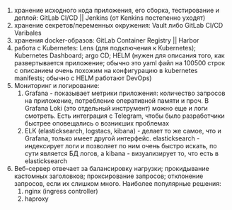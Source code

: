 1) хранение исходного кода приложения, его сборка, тестирование и деплой: GitLab CI/CD || Jenkins (от  Kenkins постепенно уходят)
2) хранение секретов/переменных окружения: Vault либо GitLab CI/CD Varibales
3) хранения docker-образов: GitLab Container Registry || Harbor
4) работа с Kubernetes: Lens (для подключения к Kubernetes); Kubernetes Dashboard; argo CD; HELM (нужен для описания того, как развертывается приложение; обычно это yaml файл на 100500 строк с описанием очень похожим на конфигурацию в kubernetes manifests; обычно с HELM работают DevOps)
5) Мониторинг и логирование: 
	1) Grafana - показывает метрики приложения: количество запросов на приложение, потребление оперативной памяти и проч. В Grafana Loki (это отдельный инструмент) можно еще и логи смотреть. Есть интеграция с Telegram, чтобы было разработчики быстрее оповещались о возникших проблемах
	2) ELK (elasticksearch, logstacs, kibana) - делает то же самое, что и Grafana, только имеет другой интерфейс. elasticksearch - индексирует логи и позволяет по ним очень быстро искать, по сути является БД логов, а kibana - визуализирует то, что есть в elasticksearch
6) Веб-сервер отвечает за балансировку нагрузки; прокидывание кастомных заголовков; проксирование запросов; отклонение запросов, если их слишком много. Наиболее популярные решения:
	1) nginx (ingress controller)
	2) haproxy  